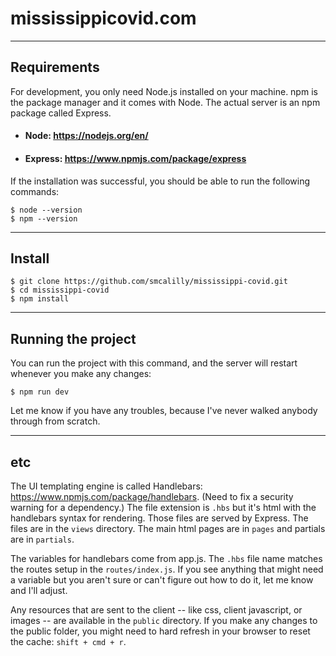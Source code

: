 # mississippicovid.com

---
## Requirements
For development, you only need Node.js installed on your machine. npm is the package manager and it comes with Node.
The actual server is an npm package called Express.

- #### Node: https://nodejs.org/en/
- #### Express: https://www.npmjs.com/package/express

If the installation was successful, you should be able to run the following commands:

    $ node --version
    $ npm --version

---
## Install

    $ git clone https://github.com/smcalilly/mississippi-covid.git
    $ cd mississippi-covid
    $ npm install
    
---
## Running the project

You can run the project with this command, and the server will restart whenever you make any changes:

    $ npm run dev
    
Let me know if you have any troubles, because I've never walked anybody through from scratch.

---
## etc

The UI templating engine is called Handlebars: https://www.npmjs.com/package/handlebars. (Need to fix a security warning for a dependency.)
The file extension is `.hbs` but it's html with the handlebars syntax for rendering. Those files are served by Express. The files are in the `views` directory. 
The main html pages are in `pages` and partials are in `partials`.

The variables for handlebars come from app.js. The `.hbs` file name matches the routes setup in the `routes/index.js`. If you see anything that might need a variable but you aren't sure or can't figure out how to do it, let me know and I'll adjust.

Any resources that are sent to the client -- like css, client javascript, or images -- are available in the `public` directory.
If you make any changes to the public folder, you might need to hard refresh in your browser to reset the cache: `shift + cmd + r`.
